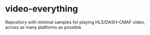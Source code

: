 # video-everything
Repository with minimal samples for playing HLS/DASH-CMAF video, across as many platforms as possible.
